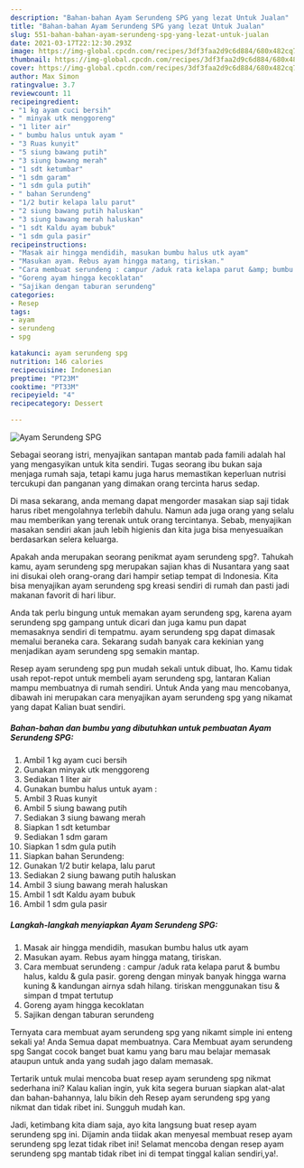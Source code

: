 ```yaml
---
description: "Bahan-bahan Ayam Serundeng SPG yang lezat Untuk Jualan"
title: "Bahan-bahan Ayam Serundeng SPG yang lezat Untuk Jualan"
slug: 551-bahan-bahan-ayam-serundeng-spg-yang-lezat-untuk-jualan
date: 2021-03-17T22:12:30.293Z
image: https://img-global.cpcdn.com/recipes/3df3faa2d9c6d884/680x482cq70/ayam-serundeng-spg-foto-resep-utama.jpg
thumbnail: https://img-global.cpcdn.com/recipes/3df3faa2d9c6d884/680x482cq70/ayam-serundeng-spg-foto-resep-utama.jpg
cover: https://img-global.cpcdn.com/recipes/3df3faa2d9c6d884/680x482cq70/ayam-serundeng-spg-foto-resep-utama.jpg
author: Max Simon
ratingvalue: 3.7
reviewcount: 11
recipeingredient:
- "1 kg ayam cuci bersih"
- " minyak utk menggoreng"
- "1 liter air"
- " bumbu halus untuk ayam "
- "3 Ruas kunyit"
- "5 siung bawang putih"
- "3 siung bawang merah"
- "1 sdt ketumbar"
- "1 sdm garam"
- "1 sdm gula putih"
- " bahan Serundeng"
- "1/2 butir kelapa lalu parut"
- "2 siung bawang putih haluskan"
- "3 siung bawang merah haluskan"
- "1 sdt Kaldu ayam bubuk"
- "1 sdm gula pasir"
recipeinstructions:
- "Masak air hingga mendidih, masukan bumbu halus utk ayam"
- "Masukan ayam. Rebus ayam hingga matang, tiriskan."
- "Cara membuat serundeng : campur /aduk rata kelapa parut &amp; bumbu halus, kaldu &amp; gula pasir. goreng dengan minyak banyak hingga warna kuning &amp; kandungan airnya sdah hilang. tiriskan menggunakan tisu &amp; simpan d tmpat tertutup"
- "Goreng ayam hingga kecoklatan"
- "Sajikan dengan taburan serundeng"
categories:
- Resep
tags:
- ayam
- serundeng
- spg

katakunci: ayam serundeng spg 
nutrition: 146 calories
recipecuisine: Indonesian
preptime: "PT23M"
cooktime: "PT33M"
recipeyield: "4"
recipecategory: Dessert

---
```



![Ayam Serundeng SPG](https://img-global.cpcdn.com/recipes/3df3faa2d9c6d884/680x482cq70/ayam-serundeng-spg-foto-resep-utama.jpg)

Sebagai seorang istri, menyajikan santapan mantab pada famili adalah hal yang mengasyikan untuk kita sendiri. Tugas seorang ibu bukan saja menjaga rumah saja, tetapi kamu juga harus memastikan keperluan nutrisi tercukupi dan panganan yang dimakan orang tercinta harus sedap.

Di masa  sekarang, anda memang dapat mengorder masakan siap saji tidak harus ribet mengolahnya terlebih dahulu. Namun ada juga orang yang selalu mau memberikan yang terenak untuk orang tercintanya. Sebab, menyajikan masakan sendiri akan jauh lebih higienis dan kita juga bisa menyesuaikan berdasarkan selera keluarga. 



Apakah anda merupakan seorang penikmat ayam serundeng spg?. Tahukah kamu, ayam serundeng spg merupakan sajian khas di Nusantara yang saat ini disukai oleh orang-orang dari hampir setiap tempat di Indonesia. Kita bisa menyajikan ayam serundeng spg kreasi sendiri di rumah dan pasti jadi makanan favorit di hari libur.

Anda tak perlu bingung untuk memakan ayam serundeng spg, karena ayam serundeng spg gampang untuk dicari dan juga kamu pun dapat memasaknya sendiri di tempatmu. ayam serundeng spg dapat dimasak memalui beraneka cara. Sekarang sudah banyak cara kekinian yang menjadikan ayam serundeng spg semakin mantap.

Resep ayam serundeng spg pun mudah sekali untuk dibuat, lho. Kamu tidak usah repot-repot untuk membeli ayam serundeng spg, lantaran Kalian mampu membuatnya di rumah sendiri. Untuk Anda yang mau mencobanya, dibawah ini merupakan cara menyajikan ayam serundeng spg yang nikamat yang dapat Kalian buat sendiri.

<!--inarticleads1-->

##### Bahan-bahan dan bumbu yang dibutuhkan untuk pembuatan Ayam Serundeng SPG:

1. Ambil 1 kg ayam cuci bersih
1. Gunakan  minyak utk menggoreng
1. Sediakan 1 liter air
1. Gunakan  bumbu halus untuk ayam :
1. Ambil 3 Ruas kunyit
1. Ambil 5 siung bawang putih
1. Sediakan 3 siung bawang merah
1. Siapkan 1 sdt ketumbar
1. Sediakan 1 sdm garam
1. Siapkan 1 sdm gula putih
1. Siapkan  bahan Serundeng:
1. Gunakan 1/2 butir kelapa, lalu parut
1. Sediakan 2 siung bawang putih haluskan
1. Ambil 3 siung bawang merah haluskan
1. Ambil 1 sdt Kaldu ayam bubuk
1. Ambil 1 sdm gula pasir




<!--inarticleads2-->

##### Langkah-langkah menyiapkan Ayam Serundeng SPG:

1. Masak air hingga mendidih, masukan bumbu halus utk ayam
1. Masukan ayam. Rebus ayam hingga matang, tiriskan.
1. Cara membuat serundeng : campur /aduk rata kelapa parut &amp; bumbu halus, kaldu &amp; gula pasir. goreng dengan minyak banyak hingga warna kuning &amp; kandungan airnya sdah hilang. tiriskan menggunakan tisu &amp; simpan d tmpat tertutup
1. Goreng ayam hingga kecoklatan
1. Sajikan dengan taburan serundeng




Ternyata cara membuat ayam serundeng spg yang nikamt simple ini enteng sekali ya! Anda Semua dapat membuatnya. Cara Membuat ayam serundeng spg Sangat cocok banget buat kamu yang baru mau belajar memasak ataupun untuk anda yang sudah jago dalam memasak.

Tertarik untuk mulai mencoba buat resep ayam serundeng spg nikmat sederhana ini? Kalau kalian ingin, yuk kita segera buruan siapkan alat-alat dan bahan-bahannya, lalu bikin deh Resep ayam serundeng spg yang nikmat dan tidak ribet ini. Sungguh mudah kan. 

Jadi, ketimbang kita diam saja, ayo kita langsung buat resep ayam serundeng spg ini. Dijamin anda tiidak akan menyesal membuat resep ayam serundeng spg lezat tidak ribet ini! Selamat mencoba dengan resep ayam serundeng spg mantab tidak ribet ini di tempat tinggal kalian sendiri,ya!.

